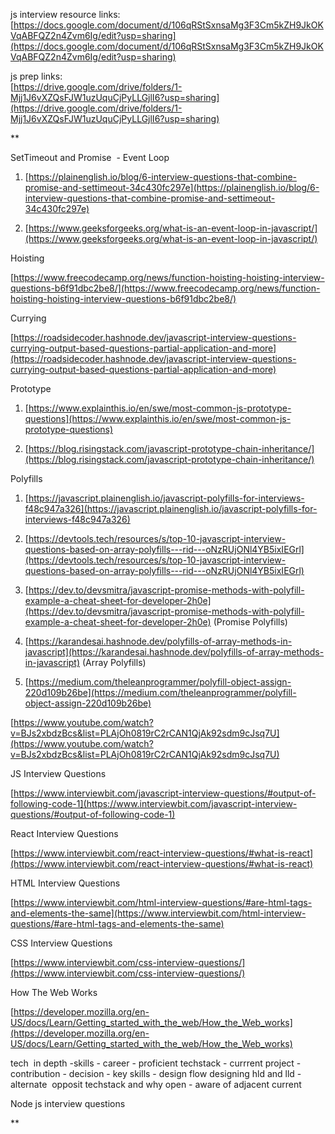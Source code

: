

js interview resource links:  
[https://docs.google.com/document/d/106qRStSxnsaMg3F3Cm5kZH9JkOKVqABFQZ2n4Zvm6Ig/edit?usp=sharing](https://docs.google.com/document/d/106qRStSxnsaMg3F3Cm5kZH9JkOKVqABFQZ2n4Zvm6Ig/edit?usp=sharing)

js prep links:  
[https://drive.google.com/drive/folders/1-Mjj1J6vXZQsFJW1uzUquCjPyLLGjlI6?usp=sharing](https://drive.google.com/drive/folders/1-Mjj1J6vXZQsFJW1uzUquCjPyLLGjlI6?usp=sharing)




**

SetTimeout and Promise  - Event Loop    

1. [https://plainenglish.io/blog/6-interview-questions-that-combine-promise-and-settimeout-34c430fc297e](https://plainenglish.io/blog/6-interview-questions-that-combine-promise-and-settimeout-34c430fc297e)
    
2. [https://www.geeksforgeeks.org/what-is-an-event-loop-in-javascript/](https://www.geeksforgeeks.org/what-is-an-event-loop-in-javascript/)
    

  

Hoisting

[https://www.freecodecamp.org/news/function-hoisting-hoisting-interview-questions-b6f91dbc2be8/](https://www.freecodecamp.org/news/function-hoisting-hoisting-interview-questions-b6f91dbc2be8/)

  

Currying

[https://roadsidecoder.hashnode.dev/javascript-interview-questions-currying-output-based-questions-partial-application-and-more](https://roadsidecoder.hashnode.dev/javascript-interview-questions-currying-output-based-questions-partial-application-and-more)

  

Prototype

1. [https://www.explainthis.io/en/swe/most-common-js-prototype-questions](https://www.explainthis.io/en/swe/most-common-js-prototype-questions)
    
2. [https://blog.risingstack.com/javascript-prototype-chain-inheritance/](https://blog.risingstack.com/javascript-prototype-chain-inheritance/)
    

  

Polyfills

1. [https://javascript.plainenglish.io/javascript-polyfills-for-interviews-f48c947a326](https://javascript.plainenglish.io/javascript-polyfills-for-interviews-f48c947a326)
    
2. [https://devtools.tech/resources/s/top-10-javascript-interview-questions-based-on-array-polyfills---rid---oNzRUjONl4YB5ixIEGrl](https://devtools.tech/resources/s/top-10-javascript-interview-questions-based-on-array-polyfills---rid---oNzRUjONl4YB5ixIEGrl)
    
3. [https://dev.to/devsmitra/javascript-promise-methods-with-polyfill-example-a-cheat-sheet-for-developer-2h0e](https://dev.to/devsmitra/javascript-promise-methods-with-polyfill-example-a-cheat-sheet-for-developer-2h0e) (Promise Polyfills)
    
4. [https://karandesai.hashnode.dev/polyfills-of-array-methods-in-javascript](https://karandesai.hashnode.dev/polyfills-of-array-methods-in-javascript) (Array Polyfills)
    
5. [https://medium.com/theleanprogrammer/polyfill-object-assign-220d109b26be](https://medium.com/theleanprogrammer/polyfill-object-assign-220d109b26be)
    


[https://www.youtube.com/watch?v=BJs2xbdzBcs&list=PLAjOh0819rC2rCAN1QjAk92sdm9cJsq7U](https://www.youtube.com/watch?v=BJs2xbdzBcs&list=PLAjOh0819rC2rCAN1QjAk92sdm9cJsq7U)



  

JS Interview Questions

[https://www.interviewbit.com/javascript-interview-questions/#output-of-following-code-1](https://www.interviewbit.com/javascript-interview-questions/#output-of-following-code-1)

  

React Interview Questions

[https://www.interviewbit.com/react-interview-questions/#what-is-react](https://www.interviewbit.com/react-interview-questions/#what-is-react)

  

HTML Interview Questions

[https://www.interviewbit.com/html-interview-questions/#are-html-tags-and-elements-the-same](https://www.interviewbit.com/html-interview-questions/#are-html-tags-and-elements-the-same)

  

CSS Interview Questions

[https://www.interviewbit.com/css-interview-questions/](https://www.interviewbit.com/css-interview-questions/)

  

How The Web Works

[https://developer.mozilla.org/en-US/docs/Learn/Getting_started_with_the_web/How_the_Web_works](https://developer.mozilla.org/en-US/docs/Learn/Getting_started_with_the_web/How_the_Web_works)

  
  

tech  in depth -skills - career - proficient techstack - currrent project - contribution - decision - key skills - design flow designing hld and lld - alternate  opposit techstack and why open - aware of adjacent current

  

Node js interview questions

**


